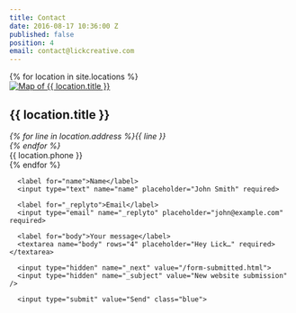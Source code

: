 ```yaml
---
title: Contact
date: 2016-08-17 10:36:00 Z
published: false
position: 4
email: contact@lickcreative.com
---
```


<div class="u-center-block u-center-block--large u-vertical-space">
  <div class="grid grid--gutter grid--center ">
    {% for location in site.locations %}
      <div class="grid__item grid__item--contact grid__item--gutter">
        <div class="card">
          <a href="{{ location.map_url }}" class="no-link-styles card__link">
            <div class="card__image">
              <img src="{{ location.image-1x }}" sizes="100vw, (min-width: 30em) 50vw, (min-width: 70em) 25vw" srcset="{{ location.image-1x }} 1x, {{ location.image-2x }} 2x" alt="Map of {{ location.title }}" />
            </div>
          </a>
          <div class="card__body">
            <h2 class="card__heading">{{ location.title }}</h2>
            <!-- Has to be on one line to avoid weird whitespace in final HTML -->
            <address>{% for line in location.address %}{{ line }}<br>{% endfor %}</address>
            <span>{{ location.phone }}</span>
          </div>
        </div>
      </div>
    {% endfor %}
  </div>
</div>

<div class="u-center-block u-center-block--medium u-center-block--outline">

  <form action="//formspree.io/{{ page.email }}" method="POST">

      <label for="name">Name</label>
      <input type="text" name="name" placeholder="John Smith" required>

      <label for="_replyto">Email</label>
      <input type="email" name="_replyto" placeholder="john@example.com" required>

      <label for="body">Your message</label>
      <textarea name="body" rows="4" placeholder="Hey Lick…" required></textarea>

      <input type="hidden" name="_next" value="/form-submitted.html">
      <input type="hidden" name="_subject" value="New website submission" />

      <input type="submit" value="Send" class="blue">

  </form>

</div>
